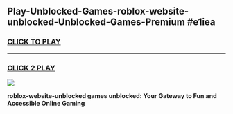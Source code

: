 
## Play-Unblocked-Games-roblox-website-unblocked-Unblocked-Games-Premium #e1iea
<h3>
<a href="https://premium.freeplayer.one?title=roblox-website-unblocked&ref=12M">CLICK TO PLAY</a></h3>
<hr>

<h3>
<a href="https://premium.freeplayer.one?title=roblox-website-unblocked&ref=12M">CLICK 2 PLAY</a>
  
</h3>

<a href="https://premium.freeplayer.one?title=roblox-website-unblocked&ref=12M"><img src="https://clearcache.store/games.png"></a>


**roblox-website-unblocked games unblocked: Your Gateway to Fun and Accessible Online Gaming**

